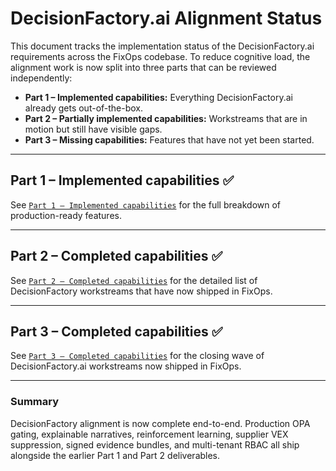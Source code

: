 # DecisionFactory.ai Alignment Status

This document tracks the implementation status of the DecisionFactory.ai requirements across the FixOps codebase. To reduce cognitive load, the alignment work is now split into three parts that can be reviewed independently:

- **Part 1 – Implemented capabilities:** Everything DecisionFactory.ai already gets out-of-the-box.
- **Part 2 – Partially implemented capabilities:** Workstreams that are in motion but still have visible gaps.
- **Part 3 – Missing capabilities:** Features that have not yet been started.

---

## Part 1 – Implemented capabilities ✅

See [`Part 1 – Implemented capabilities`](decisionfactory_alignment/part-1-implemented.md) for the full breakdown of production-ready features.

---

## Part 2 – Completed capabilities ✅

See [`Part 2 – Completed capabilities`](decisionfactory_alignment/part-2-completed.md) for the detailed list of DecisionFactory workstreams that have now shipped in FixOps.

---

## Part 3 – Completed capabilities ✅

See [`Part 3 – Completed capabilities`](decisionfactory_alignment/part-3-completed.md) for the closing wave of DecisionFactory.ai workstreams now shipped in FixOps.

---

### Summary
DecisionFactory alignment is now complete end-to-end. Production OPA gating,
explainable narratives, reinforcement learning, supplier VEX suppression,
signed evidence bundles, and multi-tenant RBAC all ship alongside the earlier
Part 1 and Part 2 deliverables.
